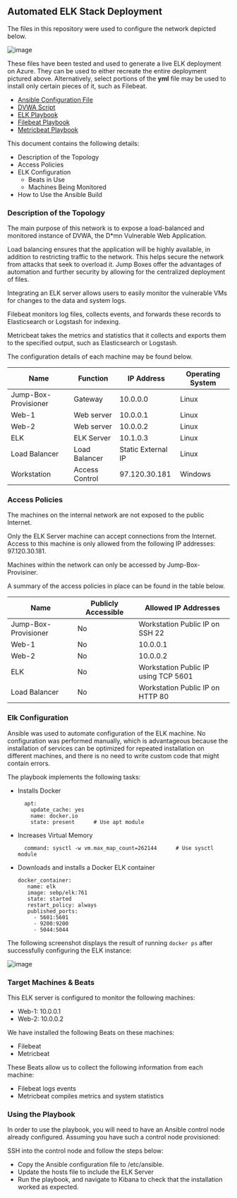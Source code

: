 ## Automated ELK Stack Deployment

The files in this repository were used to configure the network depicted below.

![image](https://user-images.githubusercontent.com/53101711/137903958-30542a0a-4020-41dc-a86e-82fb33a1c036.png)

These files have been tested and used to generate a live ELK deployment on Azure. They can be used to either recreate the entire deployment pictured above. Alternatively, select portions of the **yml** file may be used to install only certain pieces of it, such as Filebeat.

+ [Ansible Configuration File](https://github.com/spookyinfo/ProjectOne/blob/main/Ansible/Ansible.cfg)  
+ [DVWA Script](https://github.com/spookyinfo/ProjectOne/blob/main/Ansible/DVWA)  
+ [ELK Playbook](https://github.com/spookyinfo/ProjectOne/blob/main/Ansible/ELK)  
+ [Filebeat Playbook](https://github.com/spookyinfo/ProjectOne/blob/main/Ansible/Filebeat)  
+ [Metricbeat Playbook](https://github.com/spookyinfo/ProjectOne/blob/main/Ansible/Metricbeat)  
 

This document contains the following details:
- Description of the Topology
- Access Policies
- ELK Configuration
  - Beats in Use
  - Machines Being Monitored
- How to Use the Ansible Build


### Description of the Topology

The main purpose of this network is to expose a load-balanced and monitored instance of DVWA, the D*mn Vulnerable Web Application.

Load balancing ensures that the application will be highly available, in addition to restricting traffic to the network. This helps secure the network from attacks that seek to overload it. Jump Boxes offer the advantages of automation and further security by allowing for the centralized deployment of files.

Integrating an ELK server allows users to easily monitor the vulnerable VMs for changes to the data and system logs.

Filebeat monitors log files, collects events, and forwards these records to Elasticsearch or Logstash for indexing.

Metricbeat takes the metrics and statistics that it collects and exports them to the specified output, such as Elasticsearch or Logstash.

The configuration details of each machine may be found below.

| **Name**             | **Function**   |  **IP Address**    | **Operating System** |
|----------------------|----------------|--------------------|----------------------|
| Jump-Box-Provisioner | Gateway        | 10.0.0.0           | Linux                |
| Web-1                | Web server     | 10.0.0.1           | Linux                |
| Web-2                | Web server     | 10.0.0.2           | Linux                |
| ELK                  | ELK Server     | 10.1.0.3           | Linux                |
| Load Balancer        | Load Balancer  | Static External IP | Linux                |
| Workstation          | Access Control | 97.120.30.181      | Windows              |

### Access Policies

The machines on the internal network are not exposed to the public Internet. 

Only the ELK Server machine can accept connections from the Internet. Access to this machine is only allowed from the following IP addresses: 97.120.30.181.

Machines within the network can only be accessed by Jump-Box-Provisiner.

A summary of the access policies in place can be found in the table below.

| **Name**             | **Publicly Accessible** |  **Allowed IP Addresses**            |
|----------------------|-------------------------|--------------------------------------|
| Jump-Box-Provisioner | No                      | Workstation Public IP on SSH 22      |
| Web-1                | No                      | 10.0.0.1                             |
| Web-2                | No                      | 10.0.0.2                             |
| ELK                  | No                      | Workstation Public IP using TCP 5601 |
| Load Balancer        | No                      | Workstation Public IP on HTTP 80     |

### Elk Configuration

Ansible was used to automate configuration of the ELK machine. No configuration was performed manually, which is advantageous because the installation of services can be optimized for repeated installation on different machines, and there is no need to write custom code that might contain errors.

The playbook implements the following tasks:

+ Installs Docker  
    ```name: Install docker.io
      apt:
        update_cache: yes
        name: docker.io
        state: present      # Use apt module       
+ Increases Virtual Memory  
    ```name: Increase virtual memory
      command: sysctl -w vm.max_map_count=262144      # Use sysctl module
+ Downloads and installs a Docker ELK container  
     ```name: download and launch a docker elk container
     docker_container:
        name: elk
        image: sebp/elk:761
        state: started
        restart_policy: always
        published_ports:
          - 5601:5601
          - 9200:9200
          - 5044:5044
The following screenshot displays the result of running `docker ps` after successfully configuring the ELK instance:

![image](https://user-images.githubusercontent.com/53101711/137892555-0cc6255e-39d0-48d3-9b49-d0529de2974b.png)


### Target Machines & Beats
This ELK server is configured to monitor the following machines:
+ Web-1: 10.0.0.1
+ Web-2: 10.0.0.2

We have installed the following Beats on these machines:
+ Filebeat
+ Metricbeat

These Beats allow us to collect the following information from each machine:
+ Filebeat logs events
+ Metricbeat compiles metrics and system statistics

### Using the Playbook
In order to use the playbook, you will need to have an Ansible control node already configured. Assuming you have such a control node provisioned: 

SSH into the control node and follow the steps below:
- Copy the Ansible configuration file to /etc/ansible.
- Update the hosts file to include the ELK Server 
- Run the playbook, and navigate to Kibana to check that the installation worked as expected.


